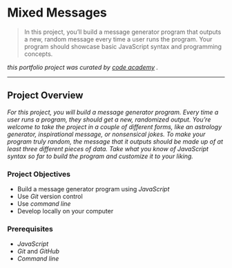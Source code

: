 
# Mixed Messages

> In this project, you’ll build a message generator program that outputs a new, random message every time a user runs the program. Your program should showcase basic JavaScript syntax and programming concepts.

_this portfolio project was curated by [code academy](https://www.codecademy.com/) ._

---

## Project Overview

_For this project, you will build a message generator program. Every time a user runs a program, they should get a new, randomized output. You’re welcome to take the project in a couple of different forms, like an astrology generator, inspirational message, or nonsensical jokes. To make your program truly random, the message that it outputs should be made up of at least three different pieces of data. Take what you know of JavaScript syntax so far to build the program and customize it to your liking._

### Project Objectives

* Build a message generator program using _JavaScript_
* Use _Git_ version control
* Use _command line_
* Develop locally on your computer

### Prerequisites

* _JavaScript_
* _Git_ and _GitHub_
* _Command line_
